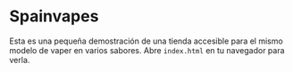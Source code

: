 # Spainvapes

Esta es una pequeña demostración de una tienda accesible para el mismo modelo de vaper en varios sabores. Abre `index.html` en tu navegador para verla.

